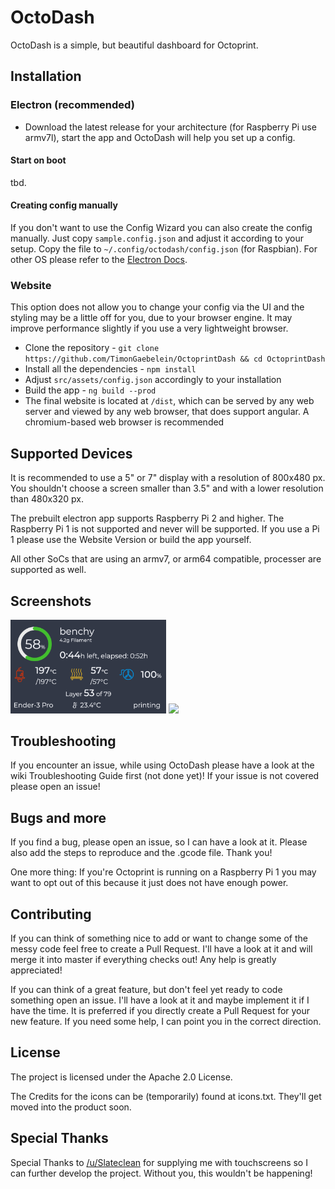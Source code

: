 # OctoDash

OctoDash is a simple, but beautiful dashboard for Octoprint.

## Installation

### Electron (recommended)

- Download the latest release for your architecture (for Raspberry Pi use armv7l), start the app and OctoDash will help you set up a config.


#### Start on boot
tbd.

#### Creating config manually
If you don't want to use the Config Wizard you can also create the config manually. Just copy `sample.config.json` and adjust it according to your setup. Copy the file to `~/.config/octodash/config.json` (for Raspbian). For other OS please refer to the [Electron Docs](https://electronjs.org/docs/api/app#appgetpathname).


### Website

This option does not allow you to change your config via the UI and the styling may be a little off for you, due to your browser engine. It may improve performance slightly if you use a very lightweight browser.

- Clone the repository - `git clone https://github.com/TimonGaebelein/OctoprintDash && cd OctoprintDash`
- Install all the dependencies - `npm install`
- Adjust `src/assets/config.json` accordingly to your installation
- Build the app - `ng build --prod`
- The final website is located at `/dist`, which can be served by any web server and viewed by any web browser, that does support angular. A chromium-based web browser is recommended

## Supported Devices

It is recommended to use a 5" or 7" display with a resolution of 800x480 px. You shouldn't choose a screen smaller than 3.5" and with a lower resolution than 480x320 px.

The prebuilt electron app supports Raspberry Pi 2 and higher. The Raspberry Pi 1 is not supported and never will be supported. If you use a Pi 1 please use the Website Version or build the app yourself.

All other SoCs that are using an armv7, or arm64 compatible, processer are supported as well.

## Screenshots
<p float="left">
    <img src="https://raw.githubusercontent.com/TimonGaebelein/OctoprintDash/master/screenshots/job.png" width="49.5%" alt-         text="Job Running"/>
    <img src="https://raw.githubusercontent.com/TimonGaebelein/OctoprintDash/master/screenshots/no_job.png" width="49.5%"           alt-text="No Job Running">
</p>

## Troubleshooting

If you encounter an issue, while using OctoDash please have a look at the wiki Troubleshooting Guide first (not done yet)! If your issue is not covered please open an issue!

## Bugs and more

If you find a bug, please open an issue, so I can have a look at it. Please also add the steps to reproduce and the .gcode file. Thank you!

One more thing: If you're Octoprint is running on a Raspberry Pi 1 you may want to opt out of this because it just does not have enough power.

## Contributing

If you can think of something nice to add or want to change some of the messy code feel free to create a Pull Request. I'll have a look at it and will merge it into master if everything checks out!
Any help is greatly appreciated!

If you can think of a great feature, but don't feel yet ready to code something open an issue. I'll have a look at it and maybe implement it if I have the time. It is preferred if you directly create a Pull Request for your new feature. If you need some help, I can point you in the correct direction.

## License

The project is licensed under the Apache 2.0 License.

The Credits for the icons can be (temporarily) found at icons.txt. They'll get moved into the product soon.


## Special Thanks

Special Thanks to [/u/Slateclean](https://www.reddit.com/user/Slateclean) for supplying me with touchscreens so I can further develop the project. Without you, this wouldn't be happening!
